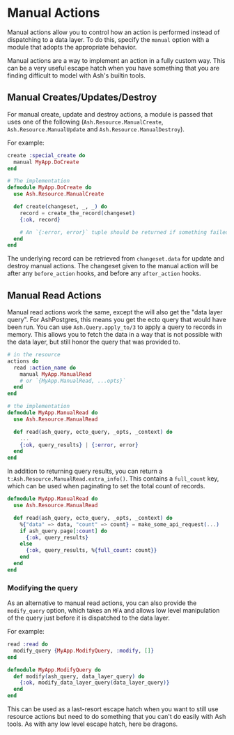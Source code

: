<!--
SPDX-FileCopyrightText: 2019 ash contributors <https://github.com/ash-project/ash/graphs.contributors>

SPDX-License-Identifier: MIT
-->

# Manual Actions

Manual actions allow you to control how an action is performed instead of dispatching to a data layer. To do this, specify the `manual` option with a module that adopts the appropriate behavior.

Manual actions are a way to implement an action in a fully custom way. This can be a very useful escape hatch when you have something that you are finding difficult to model with Ash's builtin tools.

## Manual Creates/Updates/Destroy

For manual create, update and destroy actions, a module is passed that uses one of the following (`Ash.Resource.ManualCreate`, `Ash.Resource.ManualUpdate` and `Ash.Resource.ManualDestroy`).

For example:

```elixir
create :special_create do
  manual MyApp.DoCreate
end

# The implementation
defmodule MyApp.DoCreate do
  use Ash.Resource.ManualCreate

  def create(changeset, _, _) do
    record = create_the_record(changeset)
    {:ok, record}

    # An `{:error, error}` tuple should be returned if something failed
  end
end
```

The underlying record can be retrieved from `changeset.data` for update and destroy manual actions. The changeset given to the manual action will be after any `before_action` hooks, and before any `after_action` hooks.

## Manual Read Actions

Manual read actions work the same, except the will also get the "data layer query". For AshPostgres, this means you get the ecto query that would have been run. You can use `Ash.Query.apply_to/3` to apply a query to records in memory. This allows you to fetch the data in a way that is not possible with the data layer, but still honor the query that was provided to.

```elixir
# in the resource
actions do
  read :action_name do
    manual MyApp.ManualRead
    # or `{MyApp.ManualRead, ...opts}`
  end
end

# the implementation
defmodule MyApp.ManualRead do
  use Ash.Resource.ManualRead

  def read(ash_query, ecto_query, _opts, _context) do
    ...
    {:ok, query_results} | {:error, error}
  end
end
```

In addition to returning query results, you can return a `t:Ash.Resource.ManualRead.extra_info()`.
This contains a `full_count` key, which can be used when paginating to set the total count of records.

```elixir
defmodule MyApp.ManualRead do
  use Ash.Resource.ManualRead

  def read(ash_query, ecto_query, _opts, _context) do
    %{"data" => data, "count" => count} = make_some_api_request(...)
    if ash_query.page[:count] do
      {:ok, query_results}
    else
      {:ok, query_results, %{full_count: count}} 
    end
  end
end

```

### Modifying the query

As an alternative to manual read actions, you can also provide the `modify_query` option, which takes an `MFA` and allows low level manipulation of the query just before it is dispatched to the data layer.

For example:

```elixir
read :read do
  modify_query {MyApp.ModifyQuery, :modify, []}
end

defmodule MyApp.ModifyQuery do
  def modify(ash_query, data_layer_query) do
    {:ok, modify_data_layer_query(data_layer_query)}
  end
end
```

This can be used as a last-resort escape hatch when you want to still use resource actions but need to do something that you can't do easily with Ash tools. As with any low level escape hatch, here be dragons.
